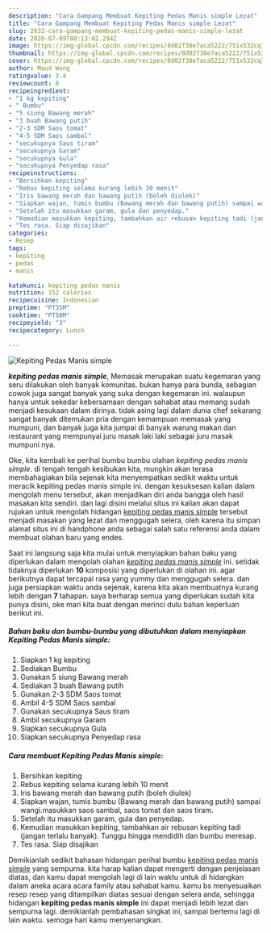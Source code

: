 ```yaml
---
description: "Cara Gampang Membuat Kepiting Pedas Manis simple Lezat"
title: "Cara Gampang Membuat Kepiting Pedas Manis simple Lezat"
slug: 2632-cara-gampang-membuat-kepiting-pedas-manis-simple-lezat
date: 2020-07-09T08:13:02.294Z
image: https://img-global.cpcdn.com/recipes/8d02f38e7aca5222/751x532cq70/kepiting-pedas-manis-simple-foto-resep-utama.jpg
thumbnail: https://img-global.cpcdn.com/recipes/8d02f38e7aca5222/751x532cq70/kepiting-pedas-manis-simple-foto-resep-utama.jpg
cover: https://img-global.cpcdn.com/recipes/8d02f38e7aca5222/751x532cq70/kepiting-pedas-manis-simple-foto-resep-utama.jpg
author: Maud Wong
ratingvalue: 3.4
reviewcount: 8
recipeingredient:
- "1 kg kepiting"
- " Bumbu"
- "5 siung Bawang merah"
- "3 buah Bawang putih"
- "2-3 SDM Saos tomat"
- "4-5 SDM Saos sambal"
- "secukupnya Saus tiram"
- "secukupnya Garam"
- "secukupnya Gula"
- "secukupnya Penyedap rasa"
recipeinstructions:
- "Bersihkan kepiting"
- "Rebus kepiting selama kurang lebih 10 menit"
- "Iris bawang merah dan bawang putih (boleh diulek)"
- "Siapkan wajan, tumis bumbu (Bawang merah dan bawang putih) sampai wangi.masukkan saos sambal, saos tomat dan saos tiram."
- "Setelah itu masukkan garam, gula dan penyedap."
- "Kemudian masukkan kepiting, tambahkan air rebusan kepiting tadi (jangan terlalu banyak). Tunggu hingga mendidih dan bumbu meresap."
- "Tes rasa. Siap disajikan"
categories:
- Resep
tags:
- kepiting
- pedas
- manis

katakunci: kepiting pedas manis 
nutrition: 152 calories
recipecuisine: Indonesian
preptime: "PT35M"
cooktime: "PT50M"
recipeyield: "3"
recipecategory: Lunch

---
```



![Kepiting Pedas Manis simple](https://img-global.cpcdn.com/recipes/8d02f38e7aca5222/751x532cq70/kepiting-pedas-manis-simple-foto-resep-utama.jpg)

<b><i>kepiting pedas manis simple</i></b>, Memasak merupakan suatu kegemaran yang seru dilakukan oleh banyak komunitas. bukan hanya para bunda, sebagian cowok juga sangat banyak yang suka dengan kegemaran ini. walaupun hanya untuk sekedar kebersamaan dengan sahabat atau memang sudah menjadi kesukaan dalam dirinya. tidak asing lagi dalam dunia chef sekarang sangat banyak ditemukan pria dengan kemampuan memasak yang mumpuni, dan banyak juga kita jumpai di banyak warung makan dan restaurant yang mempunyai juru masak laki laki sebagai juru masak mumpuni nya.



Oke, kita kembali ke perihal bumbu bumbu olahan <i>kepiting pedas manis simple</i>. di tengah tengah kesibukan kita, mungkin akan terasa membahagiakan bila sejenak kita menyempatkan sedikit waktu untuk meracik kepiting pedas manis simple ini. dengan kesuksesan kalian dalam mengolah menu tersebut, akan menjadikan diri anda bangga oleh hasil masakan kita sendiri. dan lagi disini melalui situs ini kalian akan dapat rujukan untuk mengolah hidangan <u>kepiting pedas manis simple</u> tersebut menjadi masakan yang lezat dan menggugah selera, oleh karena itu simpan alamat situs ini di handphone anda sebagai salah satu referensi anda dalam membuat olahan baru yang endes.


Saat ini langsung saja kita mulai untuk menyiapkan bahan baku yang diperlukan dalam mengolah olahan <u><i>kepiting pedas manis simple</i></u> ini. setidak tidaknya diperlukan <b>10</b> komposisi yang diperlukan di olahan ini. agar berikutnya dapat tercapai rasa yang yummy dan menggugah selera. dan juga persiapkan waktu anda sejenak, karena kita akan membuatnya kurang lebih dengan <b>7</b> tahapan. saya berharap semua yang diperlukan sudah kita punya disini, oke mari kita buat dengan merinci dulu bahan keperluan berikut ini.

<!--inarticleads1-->

##### Bahan baku dan bumbu-bumbu yang dibutuhkan dalam menyiapkan Kepiting Pedas Manis simple:

1. Siapkan 1 kg kepiting
1. Sediakan  Bumbu
1. Gunakan 5 siung Bawang merah
1. Sediakan 3 buah Bawang putih
1. Gunakan 2-3 SDM Saos tomat
1. Ambil 4-5 SDM Saos sambal
1. Gunakan secukupnya Saus tiram
1. Ambil secukupnya Garam
1. Siapkan secukupnya Gula
1. Siapkan secukupnya Penyedap rasa




<!--inarticleads2-->

##### Cara membuat Kepiting Pedas Manis simple:

1. Bersihkan kepiting
1. Rebus kepiting selama kurang lebih 10 menit
1. Iris bawang merah dan bawang putih (boleh diulek)
1. Siapkan wajan, tumis bumbu (Bawang merah dan bawang putih) sampai wangi.masukkan saos sambal, saos tomat dan saos tiram.
1. Setelah itu masukkan garam, gula dan penyedap.
1. Kemudian masukkan kepiting, tambahkan air rebusan kepiting tadi (jangan terlalu banyak). Tunggu hingga mendidih dan bumbu meresap.
1. Tes rasa. Siap disajikan




Demikianlah sedikit bahasan hidangan perihal bumbu <u>kepiting pedas manis simple</u> yang sempurna. kita harap kalian dapat mengerti dengan penjelasan diatas, dan kamu dapat mengolah lagi di lain waktu untuk di hidangkan dalam aneka acara acara family atau sahabat kamu. kamu bs menyesuaikan resep resep yang ditampilkan diatas sesuai dengan selera anda, sehingga hidangan <b>kepiting pedas manis simple</b> ini dapat menjadi lebih lezat dan sempurna lagi. demikianlah pembahasan singkat ini, sampai bertemu lagi di lain waktu. semoga hari kamu menyenangkan.

